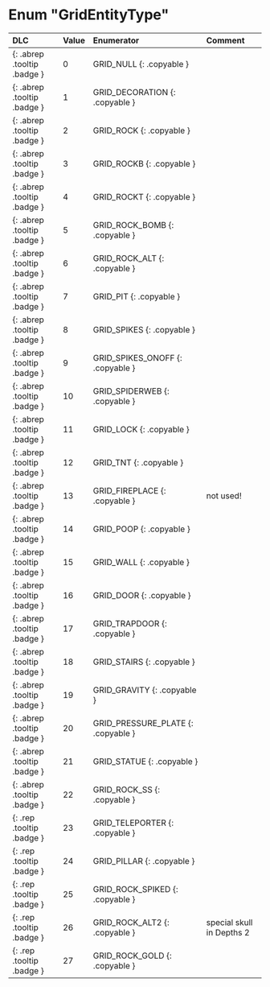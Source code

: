 # Enum "GridEntityType"
|DLC|Value|Enumerator|Comment|
|:--|:--|:--|:--|
|[ ](#){: .abrep .tooltip .badge }|0 |GRID_NULL {: .copyable } |  |
|[ ](#){: .abrep .tooltip .badge }|1 |GRID_DECORATION {: .copyable } |  |
|[ ](#){: .abrep .tooltip .badge }|2 |GRID_ROCK {: .copyable } |  |
|[ ](#){: .abrep .tooltip .badge }|3 |GRID_ROCKB {: .copyable } |  |
|[ ](#){: .abrep .tooltip .badge }|4 |GRID_ROCKT {: .copyable } |  |
|[ ](#){: .abrep .tooltip .badge }|5 |GRID_ROCK_BOMB {: .copyable } |  |
|[ ](#){: .abrep .tooltip .badge }|6 |GRID_ROCK_ALT {: .copyable } |  |
|[ ](#){: .abrep .tooltip .badge }|7 |GRID_PIT {: .copyable } |  |
|[ ](#){: .abrep .tooltip .badge }|8 |GRID_SPIKES {: .copyable } |  |
|[ ](#){: .abrep .tooltip .badge }|9 |GRID_SPIKES_ONOFF {: .copyable } |  |
|[ ](#){: .abrep .tooltip .badge }|10 |GRID_SPIDERWEB {: .copyable } |  |
|[ ](#){: .abrep .tooltip .badge }|11 |GRID_LOCK {: .copyable } |  |
|[ ](#){: .abrep .tooltip .badge }|12 |GRID_TNT {: .copyable } |  |
|[ ](#){: .abrep .tooltip .badge }|13 |GRID_FIREPLACE {: .copyable } | not used! |
|[ ](#){: .abrep .tooltip .badge }|14 |GRID_POOP {: .copyable } |  |
|[ ](#){: .abrep .tooltip .badge }|15 |GRID_WALL {: .copyable } |  |
|[ ](#){: .abrep .tooltip .badge }|16 |GRID_DOOR {: .copyable } |  |
|[ ](#){: .abrep .tooltip .badge }|17 |GRID_TRAPDOOR {: .copyable } |  |
|[ ](#){: .abrep .tooltip .badge }|18 |GRID_STAIRS {: .copyable } |  |
|[ ](#){: .abrep .tooltip .badge }|19 |GRID_GRAVITY {: .copyable } |  |
|[ ](#){: .abrep .tooltip .badge }|20 |GRID_PRESSURE_PLATE {: .copyable } |  |
|[ ](#){: .abrep .tooltip .badge }|21 |GRID_STATUE {: .copyable } |  |
|[ ](#){: .abrep .tooltip .badge }|22 |GRID_ROCK_SS {: .copyable } |  |
|[ ](#){: .rep .tooltip .badge }|23 |GRID_TELEPORTER {: .copyable } |  |
|[ ](#){: .rep .tooltip .badge }|24 |GRID_PILLAR {: .copyable } |  |
|[ ](#){: .rep .tooltip .badge }|25 |GRID_ROCK_SPIKED {: .copyable } |  |
|[ ](#){: .rep .tooltip .badge }|26 |GRID_ROCK_ALT2 {: .copyable } | special skull in Depths 2 |
|[ ](#){: .rep .tooltip .badge }|27 |GRID_ROCK_GOLD {: .copyable } |  |
